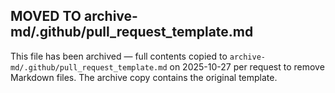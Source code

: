 ## MOVED TO archive-md/.github/pull_request_template.md

This file has been archived — full contents copied to `archive-md/.github/pull_request_template.md` on 2025-10-27 per request to remove Markdown files. The archive copy contains the original template.
